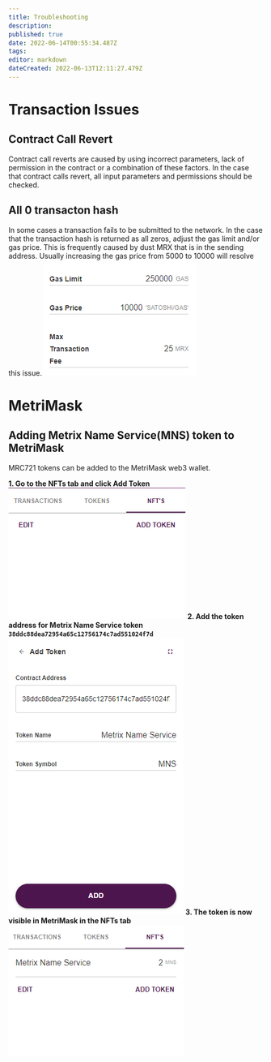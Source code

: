 ```yaml
---
title: Troubleshooting
description: 
published: true
date: 2022-06-14T00:55:34.487Z
tags: 
editor: markdown
dateCreated: 2022-06-13T12:11:27.479Z
---
```


# Transaction Issues
## Contract Call Revert
Contract call reverts are caused by using incorrect parameters, lack of permission in the contract or a combination of these factors. In the case that contract calls revert, all input parameters and permissions should be checked.

## All 0 transacton hash
In some cases a transaction fails to be submitted to the network. In the case that the transaction hash is returned as all zeros, adjust the gas limit and/or gas price. This is frequently caused by dust MRX that is in the sending address. Usually increasing the gas price from 5000 to 10000 will resolve this issue.
![gas-adjustment.png](/gas-adjustment.png)
# MetriMask
## Adding Metrix Name Service(MNS) token to MetriMask 
MRC721 tokens can be added to the MetriMask web3 wallet.

**1. Go to the NFTs tab and click Add Token**
![metrimask-add-token.png](/metrimask-add-token.png)
**2. Add the token address for Metrix Name Service token ``38ddc88dea72954a65c12756174c7ad551024f7d``**
![metrimask-token-address.png](/metrimask-token-address.png)
**3. The token is now visible in MetriMask in the NFTs tab** 
![metrimask-nfts-tab.png](/metrimask-nfts-tab.png)
